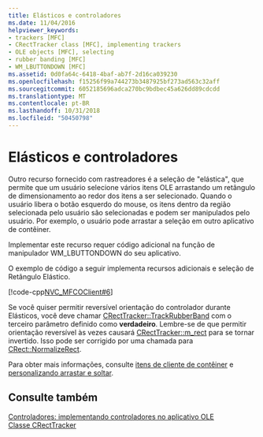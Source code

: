 ```yaml
---
title: Elásticos e controladores
ms.date: 11/04/2016
helpviewer_keywords:
- trackers [MFC]
- CRectTracker class [MFC], implementing trackers
- OLE objects [MFC], selecting
- rubber banding [MFC]
- WM_LBUTTONDOWN [MFC]
ms.assetid: 0d0fa64c-6418-4baf-ab7f-2d16ca039230
ms.openlocfilehash: f15256f99a744273b3487925bf273ad563c32aff
ms.sourcegitcommit: 6052185696adca270bc9bdbec45a626dd89cdcdd
ms.translationtype: MT
ms.contentlocale: pt-BR
ms.lasthandoff: 10/31/2018
ms.locfileid: "50450798"
---
```

# <a name="rubber-banding-and-trackers"></a>Elásticos e controladores

Outro recurso fornecido com rastreadores é a seleção de "elástica", que permite que um usuário selecione vários itens OLE arrastando um retângulo de dimensionamento ao redor dos itens a ser selecionado. Quando o usuário libera o botão esquerdo do mouse, os itens dentro da região selecionada pelo usuário são selecionadas e podem ser manipulados pelo usuário. Por exemplo, o usuário pode arrastar a seleção em outro aplicativo de contêiner.

Implementar este recurso requer código adicional na função de manipulador WM_LBUTTONDOWN do seu aplicativo.

O exemplo de código a seguir implementa recursos adicionais e seleção de Retângulo Elástico.

[!code-cpp[NVC_MFCOClient#6](../mfc/codesnippet/cpp/rubber-banding-and-trackers_1.cpp)]

Se você quiser permitir reversível orientação do controlador durante Elásticos, você deve chamar [CRectTracker::TrackRubberBand](../mfc/reference/crecttracker-class.md#trackrubberband) com o terceiro parâmetro definido como **verdadeiro**. Lembre-se de que permitir orientação reversível às vezes causará [CRectTracker::m_rect](../mfc/reference/crecttracker-class.md#m_rect) para se tornar invertido. Isso pode ser corrigido por uma chamada para [CRect::NormalizeRect](../atl-mfc-shared/reference/crect-class.md#normalizerect).

Para obter mais informações, consulte [itens de cliente de contêiner](../mfc/containers-client-items.md) e [personalizando arrastar e soltar](../mfc/drag-and-drop-customizing.md).

## <a name="see-also"></a>Consulte também

[Controladores: implementando controladores no aplicativo OLE](../mfc/trackers-implementing-trackers-in-your-ole-application.md)<br/>
[Classe CRectTracker](../mfc/reference/crecttracker-class.md)
